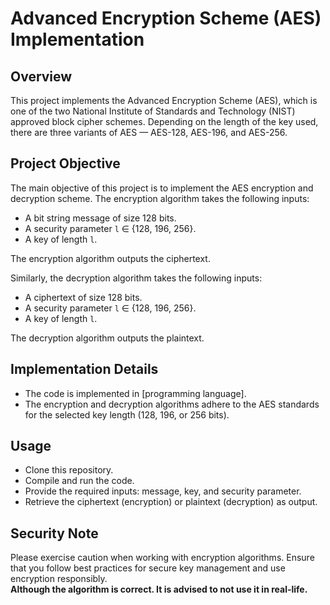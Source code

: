 # Advanced Encryption Scheme (AES) Implementation

## Overview

This project implements the Advanced Encryption Scheme (AES), which is one of the two National Institute of Standards and Technology (NIST) approved block cipher schemes. Depending on the length of the key used, there are three variants of AES — AES-128, AES-196, and AES-256.

## Project Objective

The main objective of this project is to implement the AES encryption and decryption scheme. The encryption algorithm takes the following inputs:

- A bit string message of size 128 bits.
- A security parameter `l` ∈ {128, 196, 256}.
- A key of length `l`.

The encryption algorithm outputs the ciphertext.

Similarly, the decryption algorithm takes the following inputs:

- A ciphertext of size 128 bits.
- A security parameter `l` ∈ {128, 196, 256}.
- A key of length `l`.

The decryption algorithm outputs the plaintext.

## Implementation Details

- The code is implemented in [programming language].
- The encryption and decryption algorithms adhere to the AES standards for the selected key length (128, 196, or 256 bits).

## Usage

- Clone this repository.
- Compile and run the code.
- Provide the required inputs: message, key, and security parameter.
- Retrieve the ciphertext (encryption) or plaintext (decryption) as output.

## Security Note

Please exercise caution when working with encryption algorithms. Ensure that you follow best practices for secure key management and use encryption responsibly. <br> 
**Although the algorithm is correct. It is advised to not use it in real-life.** 

